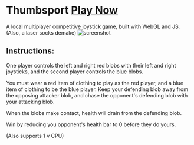 # Thumbsport [Play Now](https://maxbittker.github.io/thumbsport/)

A local multiplayer competitive joystick game, built with WebGL and JS. (Also, a laser socks demake)
![screenshot](https://i.imgur.com/lXWrYHe.png)

## Instructions:

One player controls the left and right red blobs with their left and right joysticks, and the second player controls the blue blobs.

You must wear a red item of clothing to play as the red player, and a blue item of clothing to be the blue player.
Keep your defending blob away from the opposing attacker blob, and chase the opponent's defending blob with your attacking blob.

When the blobs make contact, health will drain from the defending blob.

Win by reducing you opponent's health bar to 0 before they do yours.

(Also supports 1 v CPU)
